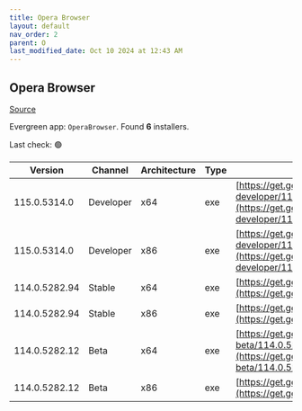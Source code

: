 ```yaml
---
title: Opera Browser
layout: default
nav_order: 2
parent: O
last_modified_date: Oct 10 2024 at 12:43 AM
---
```


## Opera Browser

[Source](https://www.opera.com/browsers/opera)

Evergreen app: `OperaBrowser`. Found **6** installers.

Last check: 🟢

| Version       | Channel   | Architecture | Type | URI                                                                                                                                                                                                                    |
| ------------- | --------- | ------------ | ---- | ---------------------------------------------------------------------------------------------------------------------------------------------------------------------------------------------------------------------- |
| 115.0.5314.0  | Developer | x64          | exe  | [https://get.geo.opera.com/pub/opera-developer/115.0.5314.0/win/Opera_Developer_115.0.5314.0_Setup_x64.exe](https://get.geo.opera.com/pub/opera-developer/115.0.5314.0/win/Opera_Developer_115.0.5314.0_Setup_x64.exe) |
| 115.0.5314.0  | Developer | x86          | exe  | [https://get.geo.opera.com/pub/opera-developer/115.0.5314.0/win/Opera_Developer_115.0.5314.0_Setup.exe](https://get.geo.opera.com/pub/opera-developer/115.0.5314.0/win/Opera_Developer_115.0.5314.0_Setup.exe)         |
| 114.0.5282.94 | Stable    | x64          | exe  | [https://get.geo.opera.com/pub/opera/desktop/114.0.5282.94/win/Opera_114.0.5282.94_Setup_x64.exe](https://get.geo.opera.com/pub/opera/desktop/114.0.5282.94/win/Opera_114.0.5282.94_Setup_x64.exe)                     |
| 114.0.5282.94 | Stable    | x86          | exe  | [https://get.geo.opera.com/pub/opera/desktop/114.0.5282.94/win/Opera_114.0.5282.94_Setup.exe](https://get.geo.opera.com/pub/opera/desktop/114.0.5282.94/win/Opera_114.0.5282.94_Setup.exe)                             |
| 114.0.5282.12 | Beta      | x64          | exe  | [https://get.geo.opera.com/pub/opera-beta/114.0.5282.12/win/Opera_beta_114.0.5282.12_Setup_x64.exe](https://get.geo.opera.com/pub/opera-beta/114.0.5282.12/win/Opera_beta_114.0.5282.12_Setup_x64.exe)                 |
| 114.0.5282.12 | Beta      | x86          | exe  | [https://get.geo.opera.com/pub/opera-beta/114.0.5282.12/win/Opera_beta_114.0.5282.12_Setup.exe](https://get.geo.opera.com/pub/opera-beta/114.0.5282.12/win/Opera_beta_114.0.5282.12_Setup.exe)                         |
